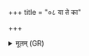 +++
title = "०८ या ते का"

+++
<details><summary>मूलम् (GR)</summary>

या ते का च पापी लक्ष्मीर्  
अथो या ते अपशुता ।  
अयं तद् विश्वभेषजो  
अपामार्गो ऽप लुम्पतु ॥
</details>